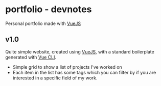 # portfolio - devnotes

Personal portfolio made with [VueJS](https://vuejs.org/)

## v1.0

Quite simple website, created using [VueJS](https://vuejs.org/), with a standard boilerplate generated with [Vue CLI](https://cli.vuejs.org/).

* Simple grid to show a list of projects I've worked on
* Each item in the list has some tags which you can filter by if you are interested in a specific field of my work.